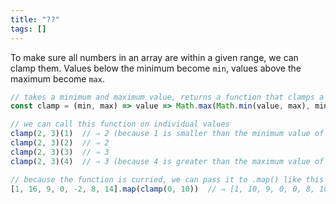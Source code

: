 ```yaml
---
title: "??"
tags: []
---
```

To make sure all numbers in an array are within a given range, we can clamp them. Values below the minimum become `min`, values above the maximum become `max`.

```js
// takes a minimum and maximum value, returns a function that clamps a value
const clamp = (min, max) => value => Math.max(Math.min(value, max), min)

// we can call this function on individual values
clamp(2, 3)(1)  // ⇒ 2 (because 1 is smaller than the minimum value of 2)
clamp(2, 3)(2)  // ⇒ 2
clamp(2, 3)(3)  // ⇒ 3
clamp(2, 3)(4)  // ⇒ 3 (because 4 is greater than the maximum value of 3)

// because the function is curried, we can pass it to .map() like this
[1, 16, 9, 0, -2, 8, 14].map(clamp(0, 10))  // ⇒ [1, 10, 9, 0, 0, 8, 10]
```
